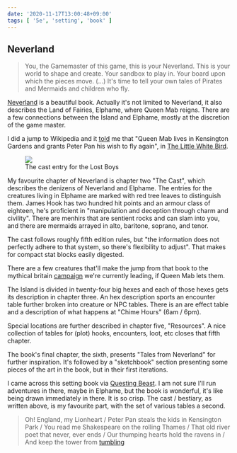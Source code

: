 ```yaml
---
date: '2020-11-17T13:00:48+09:00'
tags: [ '5e', 'setting', 'book' ]
---
```


## Neverland

> You, the Gamemaster of this game, this is your Neverland. This is your world to shape and create. Your sandbox to play in. Your board upon which the pieces move. (...) It's time to tell your own tales of Pirates and Mermaids and children who fly.

[Neverland](https://publishing.andrewsmcmeel.com/book/neverland-a-fantasy-role-playing-setting/) is a beautiful book. Actually it's not limited to Neverland, it also describes the Land of Fairies, Elphame, where Queen Mab reigns. There are a few connections between the Island and Elphame, mostly at the discretion of the game master.

I did a jump to Wikipedia and it [told](https://en.wikipedia.org/wiki/Queen_Mab) me that "Queen Mab lives in Kensington Gardens and grants Peter Pan his wish to fly again", in [The Little White Bird](https://en.wikipedia.org/wiki/The_Little_White_Bird).

<figure class="right">
<img src="images/20201117_neverland.jpg" loading="lazy" />
<figcaption>The cast entry for the Lost Boys</figcaption>
</figure>

My favourite chapter of Neverland is chapter two "The Cast", which describes the denizens of Neverland and Elphame. The entries for the creatures living in Elphame are marked with red tree leaves to distinguish them. James Hook has two hundred hit points and an armour class of eighteen, he's proficient in "manipulation and deception through charm and civility". There are menhirs that are sentient rocks and can slam into you, and there are mermaids arrayed in alto, baritone, soprano, and tenor.

The cast follows roughly fifth edition rules, but "the information does not perfectly adhere to that system, so there's flexibility to adjust". That makes for compact stat blocks easily digested.

There are a few creatures that'll make the jump from that book to the mythical britain [campaign](index.html?tag=mb) we're currently leading, if Queen Mab lets them.

The Island is divided in twenty-four big hexes and each of those hexes gets its description in chapter three. An hex description sports an encounter table further broken into creature or NPC tables. There is an are effect table and a description of what happens at "Chime Hours" (6am / 6pm).

Special locations are further described in chapter five, "Resources". A nice collection of tables for (plot) hooks, encounters, loot, etc closes that fifth chapter.

The book's final chapter, the sixth, presents "Tales from Neverland" for further inspiration. It's followed by a "sketchbook" section presenting some pieces of the art in the book, but in their first iterations.

I came across this setting book via [Questing Beast](https://www.youtube.com/watch?v=8L15x2kd2Ww). I am not sure I'll run adventures in there, maybe in Elphame, but the book is wonderful, it's like being drawn immediately in there. It is so crisp. The cast / bestiary, as written above, is my favourite part, with the set of various tables a second.

> Oh! England, my Lionheart / Peter Pan steals the kids in Kensington Park /
> You read me Shakespeare on the rolling Thames /
> That old river poet that never, ever ends /
> Our thumping hearts hold the ravens in /
> And keep the tower from <a href="https://www.youtube.com/watch?v=3FfvckTanSo">tumbling</a>

